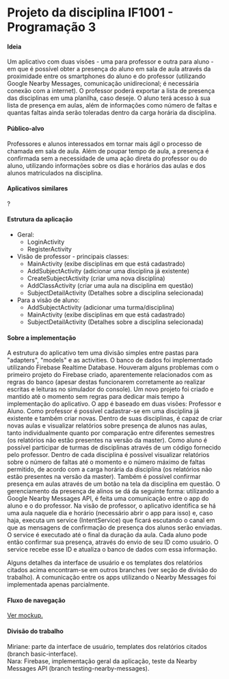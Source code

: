 # Projeto da disciplina IF1001 - Programação 3

#### Ideia 
Um aplicativo com duas visões - uma para professor e outra para aluno - em que é possível obter a presença do aluno em sala de aula através da proximidade entre os smartphones do aluno e do professor (utilizando Google Nearby Messages, comunicação unidirecional; é necessária conexão com a internet). O professor poderá exportar a lista de presença das disciplinas em uma planilha, caso deseje. O aluno terá acesso à sua lista de presença em aulas, além de informações como número de faltas e quantas faltas ainda serão toleradas dentro da carga horária da disciplina.

#### Público-alvo
Professores e alunos interessados em tornar mais ágil o processo de chamada em sala de aula. Além de poupar tempo de aula, a presença é confirmada sem a necessidade de uma ação direta do professor ou do aluno, utilizando informações sobre os dias e horários das aulas e dos alunos matriculados na disciplina.

#### Aplicativos similares
?

#### Estrutura da aplicação
 - Geral:
    - LoginActivity
    - RegisterActivity
 - Visão de professor - principais classes:
    - MainActivity (exibe disciplinas em que está cadastrado)
    - AddSubjectActivity (adicionar uma disciplina já existente)
    - CreateSubjectActivity (criar uma nova disciplina)
    - AddClassActivity (criar uma aula na disciplina em questão)
    - SubjectDetailActivity (Detalhes sobre a disciplina selecionada)
 - Para a visão de aluno:
    - AddSubjectActivity (adicionar uma turma/disciplina)
    - MainActivity (exibe disciplinas em que está cadastrado)
    - SubjectDetailActivity (Detalhes sobre a disciplina selecionada)
    
#### Sobre a implementação
A estrutura do aplicativo tem uma divisão simples entre pastas para "adapters", "models" e as activities.
O banco de dados foi implementado utilizando Firebase Realtime Database. Houveram alguns problemas com o primeiro projeto do Firebase criado, aparentemente relacionados com as regras do banco (apesar destas funcionarem corretamente ao realizar escritas e leituras no simulador do console). Um novo projeto foi criado e mantido até o momento sem regras para dedicar mais tempo à implementação do aplicativo. O app é baseado em duas visões: Professor e Aluno.
Como professor é possível cadastrar-se em uma disciplina já existente e também criar novas. Dentro de suas disciplinas, é capaz de criar novas aulas e visualizar relatórios sobre presença de alunos nas aulas, tanto individualmente quanto por comparação entre diferentes semestres (os relatórios não estão presentes na versão da master).
Como aluno é possível participar de turmas de disciplinas através de um código fornecido pelo professor. Dentro de cada disciplina é possível visualizar relatórios sobre o número de faltas até o momento e o número máximo de faltas permitido, de acordo com a carga horária da disciplina (os relatórios não estão presentes na versão da master). Também é possível confirmar presença em aulas através de um botão na tela da disciplina em questão. O gerenciamento da presença de alinos se dá da seguinte forma: utilizando a Google Nearby Messages API, é feita uma comunicação entre o app do aluno e o do professor. Na visão de professor, o aplicativo identifica se há uma aula naquele dia e horário (necessário abrir o app para isso) e, caso haja, executa um service (IntentService) que ficará escutando o canal em que as mensagens de confirmação de presença dos alunos serão enviadas. O service é executado até o final da duração da aula. Cada aluno pode então confirmar sua presença, através do envio de seu ID como usuário. O service recebe esse ID e atualiza o banco de dados com essa informação.

Alguns detalhes da interface de usuário e os templates dos relatórios citados acima encontram-se em outros branches (ver seção de divisão do trabalho). A comunicação entre os apps utilizando o Nearby Messages foi implementada apenas parcialmente.

#### Fluxo de navegação
[Ver mockup.](https://drive.google.com/open?id=1OlEZtHhe0wZf8swPdnnw77VngSgfGrF6)

#### Divisão do trabalho
Miriane: parte da interface de usuário, templates dos relatórios citados (branch basic-interface).  
Nara: Firebase, implementação geral da aplicação, teste da Nearby Messages API (branch testing-nearby-messages).
